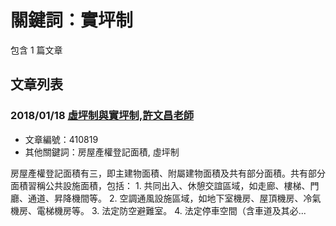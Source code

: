 # 關鍵詞：實坪制

包含 1 篇文章

## 文章列表

### 2018/01/18 [虛坪制與實坪制,許文昌老師](../../articles/410819_%E8%99%9B%E5%9D%AA%E5%88%B6%E8%88%87%E5%AF%A6%E5%9D%AA%E5%88%B6%2C%E8%A8%B1%E6%96%87%E6%98%8C%E8%80%81%E5%B8%AB.md)
- 文章編號：410819
- 其他關鍵詞：房屋產權登記面積, 虛坪制

房屋產權登記面積有三，即主建物面積、附屬建物面積及共有部分面積。共有部分面積習稱公共設施面積，包括： 1. 共同出入、休憩交誼區域，如走廊、樓梯、門廳、通道、昇降機間等。 2. 空調通風設施區域，如地下室機房、屋頂機房、冷氣機房、電梯機房等。 3. 法定防空避難室。 4. 法定停車空間（含車道及其必...
